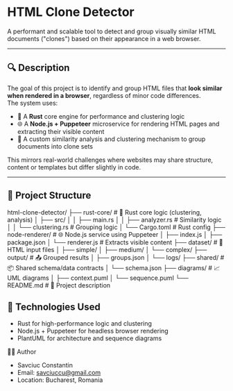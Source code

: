 # HTML Clone Detector

A performant and scalable tool to detect and group visually similar HTML documents ("clones") based on their appearance in a web browser.

---

## 🔍 Description

The goal of this project is to identify and group HTML files that **look similar when rendered in a browser**, regardless of minor code differences.  
The system uses:

- 🦀 A **Rust** core engine for performance and clustering logic  
- 🌐 A **Node.js + Puppeteer** microservice for rendering HTML pages and extracting their visible content  
- 🧠 A custom similarity analysis and clustering mechanism to group documents into clone sets

This mirrors real-world challenges where websites may share structure, content or templates but differ slightly in code.

---

## 📁 Project Structure
html-clone-detector/ ├── rust-core/ # 🦀 Rust core logic (clustering, analysis) │ ├── src/ │ │ ├── main.rs │ │ ├── analyzer.rs # Similarity logic │ │ └── clustering.rs # Grouping logic │ └── Cargo.toml # Rust config ├── node-renderer/ # 🌐 Node.js service using Puppeteer │ ├── index.js │ ├── package.json │ └── renderer.js # Extracts visible content ├── dataset/ # 📄 HTML input files │ ├── simple/ │ ├── medium/ │ └── complex/ ├── output/ # 📤 Grouped results │ ├── groups.json │ └── logs/ ├── shared/ # 📦 Shared schema/data contracts │ └── schema.json ├── diagrams/ # 📈 UML diagrams │ ├── context.puml │ └── sequence.puml └── README.md # 📘 Project description


## 📌 Technologies Used
- Rust for high-performance logic and clustering
- Node.js + Puppeteer for headless browser rendering
- PlantUML for architecture and sequence diagrams

👨‍💻 Author
- Savciuc Constantin
- Email: savciuccu@gmail.com
- Location: Bucharest, Romania